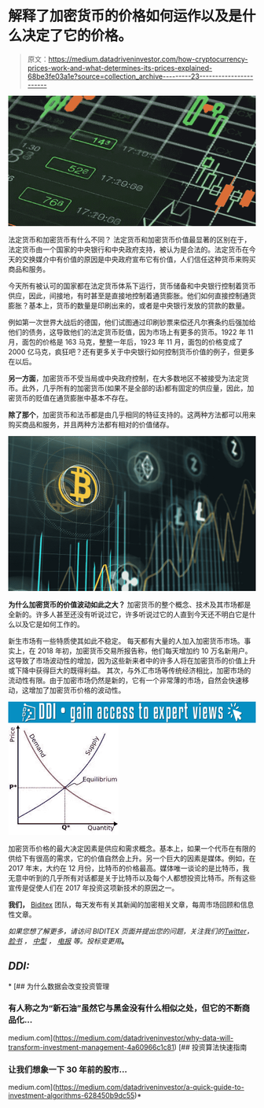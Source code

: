 # 解释了加密货币的价格如何运作以及是什么决定了它的价格。

> 原文：<https://medium.datadriveninvestor.com/how-cryptocurrency-prices-work-and-what-determines-its-prices-explained-68be3fe03a1e?source=collection_archive---------23----------------------->

![](img/ebd3d2feb42e271d85187bf96bbd6ff5.png)

法定货币和加密货币有什么不同？
法定货币和加密货币价值最显著的区别在于，法定货币由一个国家的中央银行和中央政府支持，被认为是合法的。法定货币在今天的交换媒介中有价值的原因是中央政府宣布它有价值，人们信任这种货币来购买商品和服务。

今天所有被认可的国家都在法定货币体系下运行，货币储备和中央银行控制着货币供应，因此，间接地，有时甚至是直接地控制着通货膨胀。他们如何直接控制通货膨胀？基本上，货币的数量是印刷出来的，或者是中央银行发放的贷款的数量。

例如第一次世界大战后的德国，他们试图通过印刷钞票来偿还凡尔赛条约后强加给他们的债务，这导致他们的法定货币贬值，因为市场上有更多的货币。1922 年 11 月，面包的价格是 163 马克，整整一年后，1923 年 11 月，面包的价格变成了 2000 亿马克，疯狂吧？还有更多关于中央银行如何控制货币价值的例子，但更多在以后。

**另一方面**，加密货币不受当局或中央政府控制，在大多数地区不被接受为法定货币。此外，几乎所有的加密货币(如果不是全部的话)都有固定的供应量，因此，加密货币的贬值在通货膨胀中基本不存在。

**除了那个**，加密货币和法币都是由几乎相同的特征支持的。这两种方法都可以用来购买商品和服务，并且两种方法都有相对的价值储存。

![](img/21f076842791ffca5b5bc4d7a768c77b.png)

**为什么加密货币的价值波动如此之大？**
加密货币的整个概念、技术及其市场都是全新的。许多人甚至还没有听说过它，许多听说过它的人直到今天还不明白它是什么以及它是如何工作的。

新生市场有一些特质使其如此不稳定。
每天都有大量的人加入加密货币市场。事实上，在 2018 年初，加密货币交易所报告称，他们每天增加约 10 万名新用户。这导致了市场波动性的增加，因为这些新来者中的许多人将在加密货币的价值上升或下降中获得巨大的既得利益。
其次，与外汇市场等传统经济相比，加密市场的流动性有限。由于加密市场仍然是新的，它有一个非常薄的市场，自然会快速移动，这增加了加密货币价格的波动性。

[![](img/1e7bec8becfff8256dd1dbcd356172a8.png)](http://www.track.datadriveninvestor.com/1B9E)![](img/e2f350ee241d26fb9f672800b7b111b4.png)

加密货币价格的最大决定因素是供应和需求概念。基本上，如果一个代币在有限的供给下有很高的需求，它的价值自然会上升。另一个巨大的因素是媒体。例如，在 2017 年末，大约在 12 月份，比特币的价格最高。媒体唯一谈论的是比特币，我无意中听到的几乎所有对话都是关于比特币以及每个人都想投资比特币。所有这些宣传是促使人们在 2017 年投资这项新技术的原因之一。

**我们，** [Biditex](https://medium.com/@biditex) 团队，每天发布有关其新闻的加密相关文章，每周市场回顾和信息性文章。

*如果您想了解更多，请访问 BIDITEX 页面并提出您的问题，关注我们的*[*Twitter*](https://twitter.com/biditex_com)*，* [*脸书*](https://www.facebook.com/biditex/) *，* [*中型*](https://medium.com/@biditex) *，* [*电报*](https://t.me/biditex%20%28edited%29) *等。投标变更用*[](https://medium.com/@biditex/biditex.com)**。**

## *DDI:*

*[](https://medium.com/datadriveninvestor/why-data-will-transform-investment-management-4a60966c1c81) [## 为什么数据会改变投资管理

### 有人称之为“新石油”虽然它与黑金没有什么相似之处，但它的不断商品化…

medium.com](https://medium.com/datadriveninvestor/why-data-will-transform-investment-management-4a60966c1c81) [](https://medium.com/datadriveninvestor/a-quick-guide-to-investment-algorithms-628450b9dc55) [## 投资算法快速指南

### 让我们想象一下 30 年前的股市…

medium.com](https://medium.com/datadriveninvestor/a-quick-guide-to-investment-algorithms-628450b9dc55)*